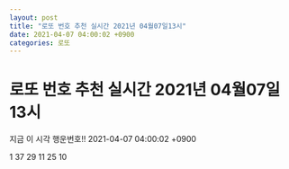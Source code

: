```yaml
---
layout: post
title: "로또 번호 추천 실시간 2021년 04월07일13시"
date: 2021-04-07 04:00:02 +0900
categories: 로또
---
```


# 로또 번호 추천 실시간 2021년 04월07일13시

지금 이 시각 행운번호!! 2021-04-07 04:00:02 +0900

 1  37  29  11  25  10 

